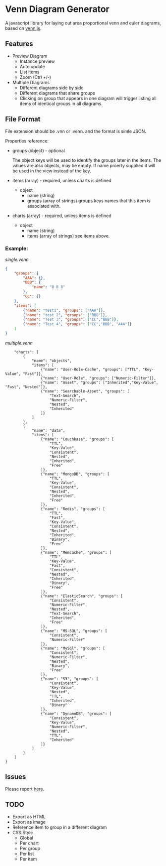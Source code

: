 # Venn Diagram Generator

A javascript library for laying out area proportional venn and euler diagrams, based on [venn.js](https://github.com/benfred/venn.js).

## Features

* Preview Diagram
  * Instance preview
  * Auto update
  * List items
  * Zoom (Ctrl +/-)
* Multiple Diagrams
  * Different diagrams side by side
  * Different diagrams that share groups
  * Clicking on group that appears in one diagram will trigger listing all items of identical groups in all diagrams.

## File Format

File extension should be .vnn or .venn. and the format is simle JSON.

Properties reference:
* groups (object) - optional

  The object keys will be used to identify the groups later in the items.
  The values are also objects, may be empty.
  If name proerty supplied it will be used in the view instead of the key.

* items (array) - required, unless charts is defined
  * object
    * name (string)
    * groups (array of strings) groups keys names that this item is associated with.

* charts (array) - required, unless items is defined
  * object
    * name (string)
    * items (array of strings) see items above.

### Example:

*single.venn*
```JSON
{
    "groups": {
        "AAA": {},
        "BBB": {
            "name": "B B B"
        },
        "CC": {}
    },
    "items": [ 
        {"name": "test1", "groups": ["AAA"]},
        {"name": "test 2", "groups": ["BBB"]},
        {"name": "Test 3", "groups": ["CC","BBB"]},
        {"name": "Test 4", "groups": ["CC","BBB", "AAA"]}
    ]
}
```


*multiple.venn*
```JSON{
    "charts": [
        {
            "name": "objects",
            "items": [ 
                {"name": "User-Role-Cache", "groups": ["TTL", "Key-Value", "Fast"]},
                {"name": "User-Role", "groups": ["Numeric-Filter"]},
                {"name": "Asset", "groups": ["Inherited","Key-Value", "Fast", "Nested"]},
                {"name": "Searchable-Asset", "groups": [
                    "Text-Search",
                    "Numeric-Filter", 
                    "Nested",
                    "Inherited"
                ]}
            ]
        },
        {
            "name": "data",
            "items": [ 
                {"name": "Couchbase", "groups": [
                    "TTL", 
                    "Key-Value", 
                    "Consistent", 
                    "Nested",
                    "Inherited",
                    "Free"
                ]},
                {"name": "MongoDB", "groups": [
                    "TTL", 
                    "Key-Value", 
                    "Consistent", 
                    "Nested",
                    "Inherited",
                    "Free"
                ]},
                {"name": "Redis", "groups": [
                    "TTL", 
                    "Fast",
                    "Key-Value", 
                    "Consistent", 
                    "Nested",
                    "Inherited",
                    "Binary",
                    "Free"
                ]},
                {"name": "Memcache", "groups": [
                    "TTL", 
                    "Key-Value", 
                    "Fast", 
                    "Consistent",
                    "Nested",
                    "Inherited",
                    "Binary",
                    "Free"
                ]},
                {"name": "ElasticSearch", "groups": [
                    "Consistent",
                    "Numeric-Filter",
                    "Nested",
                    "Text-Search",
                    "Inherited",
                    "Free"
                ]},
                {"name": "MS-SQL", "groups": [
                    "Consistent",
                    "Numeric-Filter"
                ]},
                {"name": "MySql", "groups": [
                    "Consistent",
                    "Numeric-Filter",
                    "Nested",
                    "Binary",
                    "Free"
                ]},
                {"name": "S3", "groups": [
                    "Consistent",
                    "Key-Value",
                    "Nested",
                    "TTL",
                    "Inherited",
                    "Binary"
                ]},
                {"name": "DynamoDB", "groups": [
                    "Consistent",
                    "Key-Value",
                    "Numeric-Filter",
                    "Nested",
                    "TTL",
                    "Inherited"        
                ]}        
            ]
        }
    ]
}
```

## Issues

Please report [here](https://github.com/tan-tan-kanarek/vscode-venn/issues).

## TODO

* Export as HTML
* Export as image
* Reference item to group in a different diagram
* CSS Style
  * Global
  * Per chart
  * Per group
  * Per list
  * Per item